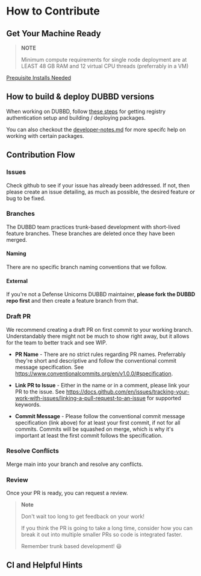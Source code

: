 # How to Contribute

## Get Your Machine Ready

> **NOTE**
>
> Minimum compute requirements for single node deployment are at LEAST 48 GB RAM and 12 virtual CPU threads (preferrably in a VM)

[Prequisite Installs Needed](./docs//prereq-steps.md)

## How to build & deploy DUBBD versions

When working on DUBBD, follow [these steps](./docs/howto-packages.md) for getting registry authentication setup and building / deploying packages.

You can also checkout the [developer-notes.md](./docs//developer-notes.md) for more specifc help on working with certain packages.

## Contribution Flow

### Issues

Check github to see if your issue has already been addressed. If not, then please create an issue detailing, as much as possible, the desired feature or bug to be fixed.

### Branches

The DUBBD team practices trunk-based development with short-lived feature branches. These branches are deleted once they have been merged.

#### Naming

There are no specific branch naming conventions that we follow.

#### External

If you're not a Defense Unicorns DUBBD maintainer, **please fork the DUBBD repo first** and then create a feature branch from that.

### Draft PR

We recommend creating a draft PR on first commit to your working branch. Understandably there might not be much to show right away, but it allows for the team to better track and see WIP.

- **PR Name** - There are no strict rules regarding PR names. Preferrably they're short and descriptive and follow the conventional commit message specification. See https://www.conventionalcommits.org/en/v1.0.0/#specification.

- **Link PR to Issue** - Either in the name or in a comment, please link your PR to the issue. See https://docs.github.com/en/issues/tracking-your-work-with-issues/linking-a-pull-request-to-an-issue for supported keywords.

- **Commit Message** - Please follow the conventional commit message specification (link above) for at least your first commit, if not for all commits. Commits will be squashed on merge, which is why it's important at least the first commit follows the specification.

### Resolve Conflicts

Merge main into your branch and resolve any conflicts.

### Review

Once your PR is ready, you can request a review.

> **Note**
>
> Don't wait too long to get feedback on your work!
>
> If you think the PR is going to take a long time, consider
> how you can break it out into multiple smaller PRs so code is integrated faster.
>
> Remember trunk based development! :smiley:

## CI and Helpful Hints
